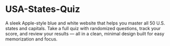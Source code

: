 # USA-States-Quiz
A sleek Apple-style blue and white website that helps you master all 50 U.S. states and capitals. Take a full quiz with randomized questions, track your score, and review your results — all in a clean, minimal design built for easy memorization and focus.
